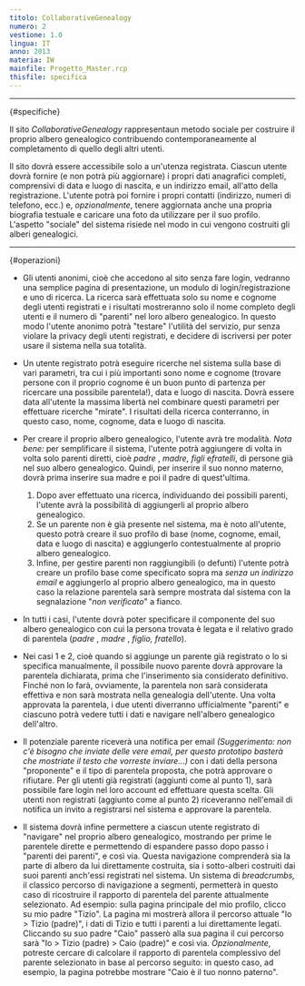 ```yaml
---
titolo: CollaborativeGenealogy
numero: 2
vestione: 1.0
lingua: IT
anno: 2013
materia: IW
mainfile: Progetto_Master.rcp
thisfile: specifica
---
```


-------

{#specifiche}

Il sito *CollaborativeGenealogy* rappresentaun
metodo sociale per costruire il proprio albero genealogico contribuendo
contemporaneamente al completamento di quello degli altri utenti.

Il sito dovrà essere accessibile solo a un'utenza
registrata. Ciascun utente dovrà fornire (e non potrà più aggiornare) i propri
dati anagrafici completi, comprensivi di data e luogo di nascita, e un
indirizzo email, all'atto della registrazione. L'utente potrà poi fornire i
propri contatti (indirizzo, numeri di telefono, ecc.) e, *opzionalmente*,
tenere aggiornata anche una propria biografia testuale e caricare una foto da
utilizzare per il suo profilo. L'aspetto "sociale" del sistema risiede nel modo
in cui vengono costruiti gli alberi genealogici.

-------

{#operazioni}

- Gli utenti anonimi, cioè che accedono al sito senza fare login,
  vedranno una semplice pagina di presentazione, un modulo di login/registrazione
  e uno di ricerca. La ricerca sarà effettuata solo su nome e cognome degli
  utenti registrati e i risultati mostreranno solo il nome completo degli utenti
  e il numero di "parenti" nel loro albero genealogico. In questo modo l'utente
  anonimo potrà "testare" l'utilità del servizio, pur senza violare la privacy
  degli utenti registrati, e decidere di iscriversi per poter usare il sistema
  nella sua totalità.

- Un utente registrato potrà eseguire ricerche nel sistema sulla
  base di vari parametri, tra cui i più importanti sono nome e cognome (trovare
  persone con il proprio cognome è un buon punto di partenza per ricercare una
  possibile parentela!), data e luogo di nascita. Dovrà essere data all'utente la
  massima libertà nel combinare questi parametri per effettuare ricerche
  "mirate". I risultati della ricerca conterranno, in questo caso, nome, cognome,
  data e luogo di nascita.

- Per creare il proprio albero genealogico, l'utente avrà tre
  modalità. *Nota bene:* per semplificare il sistema, l'utente potrà aggiungere
  di volta in volta solo parenti diretti, cioè *padre* , *madre,* *figli* e*fratelli*, di persone già nel suo albero genealogico. Quindi, per
  inserire il suo nonno materno, dovrà prima inserire sua madre e poi il padre di
  quest'ultima.
   1. Dopo aver effettuato una ricerca, individuando dei possibili parenti, l'utente avrà la possibilità di aggiungerli al proprio albero genealogico.
   2. Se un parente non è già presente nel sistema, ma è noto all'utente, questo potrà creare il suo profilo di base (nome, cognome, email, data e luogo di nascita) e aggiungerlo contestualmente al proprio albero genealogico.
   3. Infine, per gestire parenti non raggiungibili (o defunti) l'utente potrà creare un profilo base come specificato sopra ma *senza
   un indirizzo email* e aggiungerlo al proprio albero genealogico, ma in questo caso la relazione parentela sarà sempre mostrata dal sistema con la segnalazione "*non verificato*" a fianco.
   
- In tutti i casi, l'utente dovrà poter specificare il componente
  del suo albero genealogico con cui la persona trovata è legata e il relativo
  grado di parentela (*padre* , *madre* , *figlio, fratello*).

- Nei casi 1 e 2, cioè quando si aggiunge un parente già registrato
  o lo si specifica manualmente, il possibile nuovo parente dovrà approvare la
  parentela dichiarata, prima che l'inserimento sia considerato definitivo.
  Finché non lo farà, ovviamente, la parentela non sarà considerata effettiva e
  non sarà mostrata nella genealogia dell'utente. Una volta approvata la
  parentela, i due utenti diverranno ufficialmente "parenti" e ciascuno potrà
  vedere tutti i dati e navigare nell'albero genealogico dell'altro.

- Il potenziale parente riceverà una notifica per email *(Suggerimento:
  non c'è bisogno che inviate delle vere email, per questo prototipo basterà che
  mostriate il testo che vorreste inviare...)* con i dati della persona
  "proponente" e il tipo di parentela proposta, che potrà approvare o rifiutare.
  Per gli utenti già registrati (aggiunti come al punto 1), sarà possibile fare
  login nel loro account ed effettuare questa scelta. Gli utenti non registrati
  (aggiunto come al punto 2) riceveranno nell'email di notifica un invito a
  registrarsi nel sistema e approvare la parentela.

- Il sistema dovrà infine permettere a ciascun utente registrato di
  "navigare" nel proprio albero genealogico, mostrando per prime le parentele dirette
  e permettendo di espandere passo dopo passo i "parenti dei parenti", e così
  via. Questa navigazione comprenderà sia la parte di albero da lui direttamente
  costruita, sia i sotto-alberi costruiti dai suoi parenti anch'essi registrati nel
  sistema. Un sistema di *breadcrumbs,* il classico percorso di navigazione
  a segmenti, permetterà in questo caso di ricostruire il rapporto di parentela
  del parente attualmente selezionato. Ad esempio: sulla pagina principale del
  mio profilo, clicco su mio padre "Tizio". La pagina mi mostrerà allora il
  percorso attuale "Io \> Tizio (padre)", i dati di Tizio e tutti i parenti a
  lui direttamente legati. Cliccando su suo padre "Caio" passerò alla sua pagina
  il cui percorso sarà "Io \> Tizio (padre) \> Caio (padre)" e così via. *Opzionalmente*,
  potreste cercare di calcolare il rapporto di parentela complessivo del parente
  selezionato in base al percorso seguito: in questo caso, ad esempio, la pagina
  potrebbe mostrare "Caio è il tuo nonno paterno".
